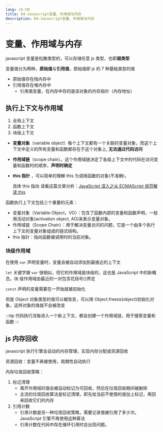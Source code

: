 ```yaml
---
lang: zh-CN
title: 04-Javascript变量、作用域与内存
description: 04-Javascript变量、作用域与内存
---
```


# 变量、作用域与内存

javascript 变量是松散类型的，可以存储任意 js 类型，也即**弱类型**

变量值分为两种，**原始值**与**引用值**，原始值即 js 的 7 种基础类型的值

- 原始值存在栈内存中
- 引用值存在堆内存中
  * 引用值变量，在内存中存的是该对象的内存指针（内存地址）

## 执行上下文与作用域

1. 全局上下文
2. 函数上下文
3. 块级上下文

- **变量对象**（variable object）每个上下文都有一个关联的变量对象，而这个上下文中定义的所有变量和函数都存在于这个对象上, **无法通过代码访问**

- **作用域链**（scope chain）。这个作用域链决定了各级上下文中的代码在访问变量和函数时的顺序，**声明时确定**

- **this 指针** ，可以简单的理解 this 为调用函数的对象(不准确)，

    具体 this 指向 请看这篇文章分析：[JavaScript 深入之从 ECMAScript 规范解读 this](https://github.com/mqyqingfeng/Blog/issues/7)

函数执行上下文包括三个重要的元素：

- 变量对象（Variable Object，VO）：包含了函数内部的变量和函数声明，一般用活动对象(activation object, AO)来表示变量对象。
- 作用域链（Scope Chain）：用于解决变量访问的问题，它是一个由多个执行上下文的变量对象组成的链式结构。
- this 指针：指向函数被调用时的当前对象。

### 块级作用域

在使用 `var` 声明变量时，变量会被自动添加到最接近的上下文

`let` 关键字跟 `var` 很相似，但它的作用域是块级的，这也是 JavaScript 中的新概念。块
级作用域由最近的一对包含花括号{}界定

`const` 声明的变量需要在一开始就被初始化

但是 Object 对象类型的值可以被改变，可以用 Object.freeze(object)初始化对象，这样对象的值就不会被改变

:::tip
代码执行流每进入一个新上下文，都会创建一个作用域链，用于搜索变量和函数
:::

## js 内存回收

javascript 执行引擎会自动的内存管理，实现内存分配或资源回收

资源回收：变量不再被使用，周期性自动执行

内存垃圾回收策略：

1. 标记清理
   - 离开作用域的值会被自动标记为可回收，然后在垃圾回收期间被删除 
   - 主流的垃圾回收算法是标记清理，即先给当前不使用的值加上标记，再回来回收它们的内存
2. 引用计数
   - 引用计数是另一种垃圾回收策略，需要记录值被引用了多少次。JavaScript 引擎不再使用这种算法 
   - 引用计数在代码中存在循环引用时会出现问题。
